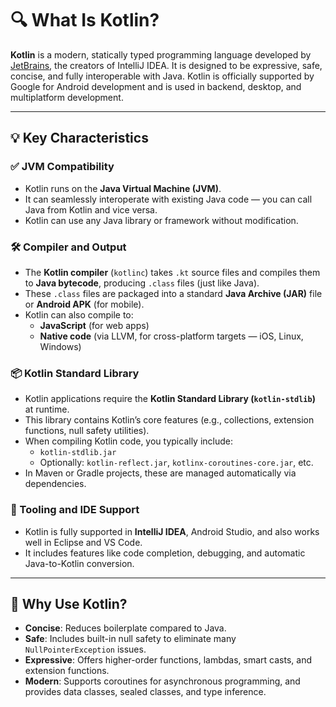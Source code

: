 # 🔍 What Is Kotlin?

**Kotlin** is a modern, statically typed programming language developed by [JetBrains](https://www.jetbrains.com/), the creators of IntelliJ IDEA. It is designed to be expressive, safe, concise, and fully interoperable with Java. Kotlin is officially supported by Google for Android development and is used in backend, desktop, and multiplatform development.

---

## 💡 Key Characteristics

### ✅ JVM Compatibility
- Kotlin runs on the **Java Virtual Machine (JVM)**.
- It can seamlessly interoperate with existing Java code — you can call Java from Kotlin and vice versa.
- Kotlin can use any Java library or framework without modification.

### 🛠️ Compiler and Output
- The **Kotlin compiler** (`kotlinc`) takes `.kt` source files and compiles them to **Java bytecode**, producing `.class` files (just like Java).
- These `.class` files are packaged into a standard **Java Archive (JAR)** file or **Android APK** (for mobile).
- Kotlin can also compile to:
    - **JavaScript** (for web apps)
    - **Native code** (via LLVM, for cross-platform targets — iOS, Linux, Windows)

### 📦 Kotlin Standard Library
- Kotlin applications require the **Kotlin Standard Library (`kotlin-stdlib`)** at runtime.
- This library contains Kotlin’s core features (e.g., collections, extension functions, null safety utilities).
- When compiling Kotlin code, you typically include:
    - `kotlin-stdlib.jar`
    - Optionally: `kotlin-reflect.jar`, `kotlinx-coroutines-core.jar`, etc.
- In Maven or Gradle projects, these are managed automatically via dependencies.

### 🧰 Tooling and IDE Support
- Kotlin is fully supported in **IntelliJ IDEA**, Android Studio, and also works well in Eclipse and VS Code.
- It includes features like code completion, debugging, and automatic Java-to-Kotlin conversion.

---

## 🚀 Why Use Kotlin?

- **Concise**: Reduces boilerplate compared to Java.
- **Safe**: Includes built-in null safety to eliminate many `NullPointerException` issues.
- **Expressive**: Offers higher-order functions, lambdas, smart casts, and extension functions.
- **Modern**: Supports coroutines for asynchronous programming, and provides data classes, sealed classes, and type inference.
